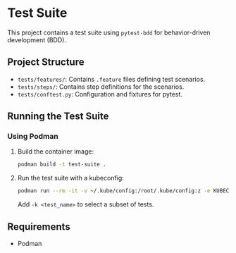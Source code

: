 # Test Suite

This project contains a test suite using `pytest-bdd` for behavior-driven development (BDD).

## Project Structure

- `tests/features/`: Contains `.feature` files defining test scenarios.
- `tests/steps/`: Contains step definitions for the scenarios.
- `tests/conftest.py`: Configuration and fixtures for pytest.

## Running the Test Suite

### Using Podman

1. Build the container image:
   ```bash
   podman build -t test-suite .
   ```

2. Run the test suite with a kubeconfig:
   ```bash
   podman run --rm -it -v ~/.kube/config:/root/.kube/config:z -e KUBECONFIG=/root/.kube/config test-suite
   ```

   Add `-k <test_name>` to select a subset of tests.

## Requirements

- Podman
